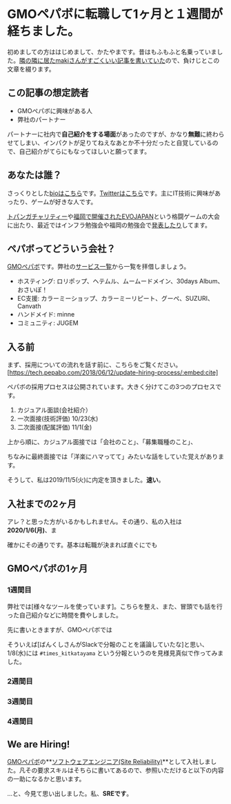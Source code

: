 # GMOペパボに転職して1ヶ月と１週間が経ちました。

初めましての方ははじめまして、かたやまです。昔はもふもふと名乗っていました。[隣の隣に居たmakiさんがすごくいい記事を書いていた](https://note.com/maki_m/n/n904e7f2e8183:embed:cite)ので、負けじとこの文章を綴ります。

## この記事の想定読者

* GMOペパボに興味がある人
* 弊社のパートナー

パートナーに社内で**自己紹介をする場面**があったのですが、かなり**無難**に終わらせてしまい、インパクトが足りてねえなあとか不十分だったと自覚しているので、自己紹介がてらにもなってほしいと願ってます。

## あなたは誰？

さっくりとした[bioはこちら](https://kitkatayama.com/)です。[Twitterはこちら](https://twitter.com/kitkatayama)です。主にIT技術に興味があったり、ゲームが好きな人です。

[トパンガチャリティー](http://topanga.co.jp/charitycup5/)や[福岡で開催されたEVOJAPAN](https://kitkatayama.hatenablog.com/entry/2019/02/17/180522)という格闘ゲームの大会に出たり、最近ではインフラ勉強会や福岡の勉強会で[発表したり](https://speakerdeck.com/kitkatayama/)してます。

## ペパボってどういう会社？

[GMOペパボ](https://lolipop.jp/)です。弊社の[サービス一覧](https://pepabo.com/services/)から一覧を拝借しましょう。

* ホスティング: ロリポップ、ヘテムル、ムームードメイン、30days Album、おさいぽ！
* EC支援: カラーミーショップ、カラーミーリピート、グーペ、SUZURI、Canvath
* ハンドメイド: minne
* コミュニティ: JUGEM

## 入る前

まず、採用についての流れを話す前に、こちらをご覧ください。
[https://tech.pepabo.com/2018/06/12/update-hiring-process/:embed:cite]

ペパボの採用プロセスは公開されています。大きく分けてこの3つのプロセスです。

1. カジュアル面談(会社紹介）
1. 一次面接(技術評価) 10/23(水)
1. 二次面接(配属評価) 11/1(金)

上から順に、カジュアル面接では「会社のこと」、「募集職種のこと」、

ちなみに最終面接では「洋楽にハマってて」みたいな話をしていた覚えがあります。

そうして、私は2019/11/5(火)に内定を頂きました。**速い**。

## 入社までの2ヶ月

アレ？と思った方がいるかもしれません。その通り、私の入社は**2020/1/6(月)**、ま

確かにその通りです。基本は転職が決まれば直ぐにでも

## GMOペパボの1ヶ月

### 1週間目

弊社では[様々なツールを使っています]。こちらを整え、また、冒頭でも話を行った自己紹介などに時間を費やしました。

先に書いときますが、GMOペパボでは

そういえば[ばんくしさんがSlackで分報のことを議論していたな]と思い、1/8(水)には `#times_kitkatayama` という分報というのを見様見真似で作ってみました。

### 2週間目



### 3週間目



### 4週間目



## We are Hiring!

[GMOペパボ](https://recruit.pepabo.com/info/career/)の**[ソフトウェアエンジニア(Site Reliability)](https://open.talentio.com/1/c/pepabo/requisitions/detail/8283/)**として入社しました。凡その要求スキルはそちらに書いてあるので、参照いただけると以下の内容の一助になるかと思います。

...と、今見て思い出しました。私、**SREです**。
